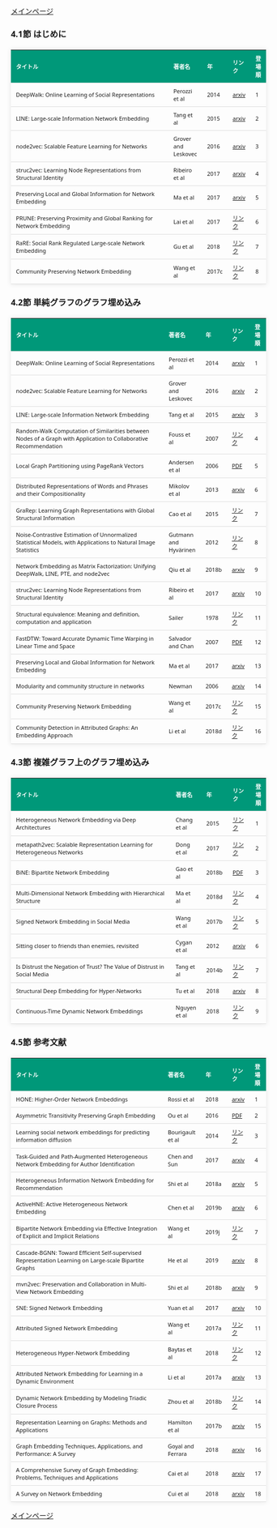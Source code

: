 
<html lang="ja">
<head>
<meta charset="UTF-8">
<title>参考文献リスト</title>
<link rel="stylesheet" type="text/css" href="https://cdn.datatables.net/1.10.24/css/jquery.dataTables.css">
<script type="text/javascript" src="https://code.jquery.com/jquery-3.5.1.js"></script>
<script type="text/javascript" src="https://cdn.datatables.net/1.10.24/js/jquery.dataTables.js"></script>
<style>
    body {
        font-family: 'Verdana', 'Segoe UI', Tahoma, Geneva, Verdana, sans-serif;
    }
    h2 {
        color: #333;
    }
    table {
        width: 100%;
        max-width: 100%;
        border-collapse: collapse;
        margin-top: 20px;
        box-shadow: 0 0 10px rgba(0, 0, 0, 0.1);
    }
    th, td {
        padding: 8px 10px;
        text-align: left;
        border-bottom: 1px solid #ddd;
        font-size: 11px;
    }
    th {
        background-color: #009879;
        color: #ffffff;
    }
    tr:hover {
        background-color: #f5f5f5;
    }
    /* 1番目の列の幅を65%に設定 */
    table.display td:nth-child(1),
    table.display th:nth-child(1) {
        width: 65%;
    }

    /* 2番目の列の幅を25%に設定 */
    table.display td:nth-child(2),
    table.display th:nth-child(2) {
        width: 25%;
    }
</style>
</head>
<body>

<a href="../">メインページ</a>

<h3>4.1節 はじめに</h3>
<table class="dataframe display">
  <thead>
    <tr style="text-align: right;">
      <th>タイトル</th>
      <th>著者名</th>
      <th>年</th>
      <th>リンク</th>
      <th>登場順</th>
    </tr>
  </thead>
  <tbody>
    <tr>
      <td>DeepWalk: Online Learning of Social Representations</td>
      <td>Perozzi et al</td>
      <td>2014</td>
      <td><a href="https://arxiv.org/abs/1403.6652" target="_blank">arxiv</a></td>
      <td>1</td>
    </tr>
    <tr>
      <td>LINE: Large-scale Information Network Embedding</td>
      <td>Tang et al</td>
      <td>2015</td>
      <td><a href="https://arxiv.org/abs/1503.03578" target="_blank">arxiv</a></td>
      <td>2</td>
    </tr>
    <tr>
      <td>node2vec: Scalable Feature Learning for Networks</td>
      <td>Grover and Leskovec</td>
      <td>2016</td>
      <td><a href="https://arxiv.org/abs/1607.00653" target="_blank">arxiv</a></td>
      <td>3</td>
    </tr>
    <tr>
      <td>struc2vec: Learning Node Representations from Structural Identity</td>
      <td>Ribeiro et al</td>
      <td>2017</td>
      <td><a href="https://arxiv.org/abs/1704.03165" target="_blank">arxiv</a></td>
      <td>4</td>
    </tr>
    <tr>
      <td>Preserving Local and Global Information for Network Embedding</td>
      <td>Ma et al</td>
      <td>2017</td>
      <td><a href="https://arxiv.org/abs/1710.07266" target="_blank">arxiv</a></td>
      <td>5</td>
    </tr>
    <tr>
      <td>PRUNE: Preserving Proximity and Global Ranking for Network Embedding</td>
      <td>Lai et al</td>
      <td>2017</td>
      <td><a href="https://proceedings.neurips.cc/paper/2017/hash/cdd96eedd7f695f4d61802f8105ba2b0-Abstract.html" target="_blank">リンク</a></td>
      <td>6</td>
    </tr>
    <tr>
      <td>RaRE: Social Rank Regulated Large-scale Network Embedding</td>
      <td>Gu et al</td>
      <td>2018</td>
      <td><a href="https://dl.acm.org/doi/abs/10.1145/3178876.3186102" target="_blank">リンク</a></td>
      <td>7</td>
    </tr>
    <tr>
      <td>Community Preserving Network Embedding</td>
      <td>Wang et al</td>
      <td>2017c</td>
      <td><a href="https://ojs.aaai.org/index.php/AAAI/article/view/10488" target="_blank">リンク</a></td>
      <td>8</td>
    </tr>
  </tbody>
</table>
<h3>4.2節 単純グラフのグラフ埋め込み</h3>
<table class="dataframe display">
  <thead>
    <tr style="text-align: right;">
      <th>タイトル</th>
      <th>著者名</th>
      <th>年</th>
      <th>リンク</th>
      <th>登場順</th>
    </tr>
  </thead>
  <tbody>
    <tr>
      <td>DeepWalk: Online Learning of Social Representations</td>
      <td>Perozzi et al</td>
      <td>2014</td>
      <td><a href="https://arxiv.org/abs/1403.6652" target="_blank">arxiv</a></td>
      <td>1</td>
    </tr>
    <tr>
      <td>node2vec: Scalable Feature Learning for Networks</td>
      <td>Grover and Leskovec</td>
      <td>2016</td>
      <td><a href="https://arxiv.org/abs/1607.00653" target="_blank">arxiv</a></td>
      <td>2</td>
    </tr>
    <tr>
      <td>LINE: Large-scale Information Network Embedding</td>
      <td>Tang et al</td>
      <td>2015</td>
      <td><a href="https://arxiv.org/abs/1503.03578" target="_blank">arxiv</a></td>
      <td>3</td>
    </tr>
    <tr>
      <td>Random-Walk Computation of Similarities between Nodes of a Graph with Application to Collaborative Recommendation</td>
      <td>Fouss et al</td>
      <td>2007</td>
      <td><a href="https://www.semanticscholar.org/paper/Random-Walk-Computation-of-Similarities-between-of-Fouss-Pirotte/474db64356d6c9c82fe2a8604cd6c13bc17bae78" target="_blank">リンク</a></td>
      <td>4</td>
    </tr>
    <tr>
      <td>Local Graph Partitioning using PageRank Vectors</td>
      <td>Andersen et al</td>
      <td>2006</td>
      <td><a href="https://www.cs.cmu.edu/afs/cs/user/glmiller/public/Scientific-Computing/F-11/RelatedWork/local_partitioning_full.pdf" target="_blank">PDF</a></td>
      <td>5</td>
    </tr>
    <tr>
      <td>Distributed Representations of Words and Phrases and their Compositionality</td>
      <td>Mikolov et al</td>
      <td>2013</td>
      <td><a href="https://arxiv.org/abs/1310.4546" target="_blank">arxiv</a></td>
      <td>6</td>
    </tr>
    <tr>
      <td>GraRep: Learning Graph Representations with Global Structural Information</td>
      <td>Cao et al</td>
      <td>2015</td>
      <td><a href="https://paperswithcode.com/paper/grarep-learning-graph-representations-with" target="_blank">リンク</a></td>
      <td>7</td>
    </tr>
    <tr>
      <td>Noise-Contrastive Estimation of Unnormalized Statistical Models, with Applications to Natural Image Statistics</td>
      <td>Gutmann and Hyvärinen</td>
      <td>2012</td>
      <td><a href="https://jmlr.org/papers/v13/gutmann12a.html" target="_blank">リンク</a></td>
      <td>8</td>
    </tr>
    <tr>
      <td>Network Embedding as Matrix Factorization: Unifying DeepWalk, LINE, PTE, and node2vec</td>
      <td>Qiu et al</td>
      <td>2018b</td>
      <td><a href="https://arxiv.org/abs/1710.02971" target="_blank">arxiv</a></td>
      <td>9</td>
    </tr>
    <tr>
      <td>struc2vec: Learning Node Representations from Structural Identity</td>
      <td>Ribeiro et al</td>
      <td>2017</td>
      <td><a href="https://arxiv.org/abs/1704.03165" target="_blank">arxiv</a></td>
      <td>10</td>
    </tr>
    <tr>
      <td>Structural equivalence: Meaning and definition, computation and application</td>
      <td>Sailer</td>
      <td>1978</td>
      <td><a href="https://www.sciencedirect.com/science/article/abs/pii/037887337890014X?via%3Dihub" target="_blank">リンク</a></td>
      <td>11</td>
    </tr>
    <tr>
      <td>FastDTW: Toward Accurate Dynamic Time Warping in Linear Time and Space</td>
      <td>Salvador and Chan</td>
      <td>2007</td>
      <td><a href="https://cs.fit.edu/~pkc/papers/tdm04.pdf" target="_blank">PDF</a></td>
      <td>12</td>
    </tr>
    <tr>
      <td>Preserving Local and Global Information for Network Embedding</td>
      <td>Ma et al</td>
      <td>2017</td>
      <td><a href="https://arxiv.org/abs/1710.07266" target="_blank">arxiv</a></td>
      <td>13</td>
    </tr>
    <tr>
      <td>Modularity and community structure in networks</td>
      <td>Newman</td>
      <td>2006</td>
      <td><a href="https://arxiv.org/abs/physics/0602124" target="_blank">arxiv</a></td>
      <td>14</td>
    </tr>
    <tr>
      <td>Community Preserving Network Embedding</td>
      <td>Wang et al</td>
      <td>2017c</td>
      <td><a href="https://ojs.aaai.org/index.php/AAAI/article/view/10488" target="_blank">リンク</a></td>
      <td>15</td>
    </tr>
    <tr>
      <td>Community Detection in Attributed Graphs: An Embedding Approach</td>
      <td>Li et al</td>
      <td>2018d</td>
      <td><a href="https://dl.acm.org/doi/10.5555/3504035.3504077" target="_blank">リンク</a></td>
      <td>16</td>
    </tr>
  </tbody>
</table>
<h3>4.3節 複雑グラフ上のグラフ埋め込み</h3>
<table class="dataframe display">
  <thead>
    <tr style="text-align: right;">
      <th>タイトル</th>
      <th>著者名</th>
      <th>年</th>
      <th>リンク</th>
      <th>登場順</th>
    </tr>
  </thead>
  <tbody>
    <tr>
      <td>Heterogeneous Network Embedding via Deep Architectures</td>
      <td>Chang et al</td>
      <td>2015</td>
      <td><a href="https://www.researchgate.net/publication/299970490_Heterogeneous_Network_Embedding_via_Deep_Architectures" target="_blank">リンク</a></td>
      <td>1</td>
    </tr>
    <tr>
      <td>metapath2vec: Scalable Representation Learning for Heterogeneous Networks</td>
      <td>Dong et al</td>
      <td>2017</td>
      <td><a href="https://paperswithcode.com/paper/metapath2vec-scalable-representation-learning" target="_blank">リンク</a></td>
      <td>2</td>
    </tr>
    <tr>
      <td>BiNE: Bipartite Network Embedding</td>
      <td>Gao et al</td>
      <td>2018b</td>
      <td><a href="https://staff.ustc.edu.cn/~hexn/papers/sigir18-bipartiteNE.pdf" target="_blank">PDF</a></td>
      <td>3</td>
    </tr>
    <tr>
      <td>Multi-Dimensional Network Embedding with Hierarchical Structure</td>
      <td>Ma et al</td>
      <td>2018d</td>
      <td><a href="https://dl.acm.org/doi/10.1145/3159652.3159680" target="_blank">リンク</a></td>
      <td>4</td>
    </tr>
    <tr>
      <td>Signed Network Embedding in Social Media</td>
      <td>Wang et al</td>
      <td>2017b</td>
      <td><a href="https://epubs.siam.org/doi/10.1137/1.9781611974973.37" target="_blank">リンク</a></td>
      <td>5</td>
    </tr>
    <tr>
      <td>Sitting closer to friends than enemies, revisited</td>
      <td>Cygan et al</td>
      <td>2012</td>
      <td><a href="https://arxiv.org/abs/1201.1869" target="_blank">arxiv</a></td>
      <td>6</td>
    </tr>
    <tr>
      <td>Is Distrust the Negation of Trust? The Value of Distrust in Social Media</td>
      <td>Tang et al</td>
      <td>2014b</td>
      <td><a href="https://www.semanticscholar.org/paper/Is-distrust-the-negation-of-trust%3A-the-value-of-in-Tang-Hu/bdde4a7c07d6fec4516d545c6629749c1b2a088f" target="_blank">リンク</a></td>
      <td>7</td>
    </tr>
    <tr>
      <td>Structural Deep Embedding for Hyper-Networks</td>
      <td>Tu et al</td>
      <td>2018</td>
      <td><a href="https://arxiv.org/abs/1711.10146" target="_blank">arxiv</a></td>
      <td>8</td>
    </tr>
    <tr>
      <td>Continuous-Time Dynamic Network Embeddings</td>
      <td>Nguyen et al</td>
      <td>2018</td>
      <td><a href="https://dl.acm.org/doi/pdf/10.1145/3184558.3191526" target="_blank">リンク</a></td>
      <td>9</td>
    </tr>
  </tbody>
</table>
<h3>4.5節 参考文献</h3>
<table class="dataframe display">
  <thead>
    <tr style="text-align: right;">
      <th>タイトル</th>
      <th>著者名</th>
      <th>年</th>
      <th>リンク</th>
      <th>登場順</th>
    </tr>
  </thead>
  <tbody>
    <tr>
      <td>HONE: Higher-Order Network Embeddings</td>
      <td>Rossi et al</td>
      <td>2018</td>
      <td><a href="https://arxiv.org/abs/1801.09303" target="_blank">arxiv</a></td>
      <td>1</td>
    </tr>
    <tr>
      <td>Asymmetric Transitivity Preserving Graph Embedding</td>
      <td>Ou et al</td>
      <td>2016</td>
      <td><a href="https://www.kdd.org/kdd2016/papers/files/rfp0184-ouA.pdf" target="_blank">PDF</a></td>
      <td>2</td>
    </tr>
    <tr>
      <td>Learning social network embeddings for predicting information diffusion</td>
      <td>Bourigault et al</td>
      <td>2014</td>
      <td><a href="https://www.researchgate.net/publication/260433722_Learning_social_network_embeddings_for_predicting_information_diffusion" target="_blank">リンク</a></td>
      <td>3</td>
    </tr>
    <tr>
      <td>Task-Guided and Path-Augmented Heterogeneous Network Embedding for Author Identification</td>
      <td>Chen and Sun</td>
      <td>2017</td>
      <td><a href="https://arxiv.org/abs/1612.02814" target="_blank">arxiv</a></td>
      <td>4</td>
    </tr>
    <tr>
      <td>Heterogeneous Information Network Embedding for Recommendation</td>
      <td>Shi et al</td>
      <td>2018a</td>
      <td><a href="https://arxiv.org/abs/1711.10730" target="_blank">arxiv</a></td>
      <td>5</td>
    </tr>
    <tr>
      <td>ActiveHNE: Active Heterogeneous Network Embedding</td>
      <td>Chen et al</td>
      <td>2019b</td>
      <td><a href="https://arxiv.org/abs/1905.05659" target="_blank">arxiv</a></td>
      <td>6</td>
    </tr>
    <tr>
      <td>Bipartite Network Embedding via Effective Integration of Explicit and Implicit Relations</td>
      <td>Wang et al</td>
      <td>2019j</td>
      <td><a href="https://link.springer.com/chapter/10.1007/978-3-030-18576-3_26" target="_blank">リンク</a></td>
      <td>7</td>
    </tr>
    <tr>
      <td>Cascade-BGNN: Toward Efficient Self-supervised Representation Learning on Large-scale Bipartite Graphs</td>
      <td>He et al</td>
      <td>2019</td>
      <td><a href="https://arxiv.org/abs/1906.11994" target="_blank">arxiv</a></td>
      <td>8</td>
    </tr>
    <tr>
      <td>mvn2vec: Preservation and Collaboration in Multi-View Network Embedding</td>
      <td>Shi et al</td>
      <td>2018b</td>
      <td><a href="https://arxiv.org/abs/1801.06597" target="_blank">arxiv</a></td>
      <td>9</td>
    </tr>
    <tr>
      <td>SNE: Signed Network Embedding</td>
      <td>Yuan et al</td>
      <td>2017</td>
      <td><a href="https://arxiv.org/abs/1703.04837" target="_blank">arxiv</a></td>
      <td>10</td>
    </tr>
    <tr>
      <td>Attributed Signed Network Embedding</td>
      <td>Wang et al</td>
      <td>2017a</td>
      <td><a href="https://dl.acm.org/doi/10.1145/3132847.3132905" target="_blank">リンク</a></td>
      <td>11</td>
    </tr>
    <tr>
      <td>Heterogeneous Hyper-Network Embedding</td>
      <td>Baytas et al</td>
      <td>2018</td>
      <td><a href="https://par.nsf.gov/servlets/purl/10098519" target="_blank">リンク</a></td>
      <td>12</td>
    </tr>
    <tr>
      <td>Attributed Network Embedding for Learning in a Dynamic Environment</td>
      <td>Li et al</td>
      <td>2017a</td>
      <td><a href="https://arxiv.org/abs/1706.01860" target="_blank">arxiv</a></td>
      <td>13</td>
    </tr>
    <tr>
      <td>Dynamic Network Embedding by Modeling Triadic Closure Process</td>
      <td>Zhou et al</td>
      <td>2018b</td>
      <td><a href="https://ojs.aaai.org/index.php/AAAI/article/view/11257" target="_blank">リンク</a></td>
      <td>14</td>
    </tr>
    <tr>
      <td>Representation Learning on Graphs: Methods and Applications</td>
      <td>Hamilton et al</td>
      <td>2017b</td>
      <td><a href="https://arxiv.org/abs/1709.05584" target="_blank">arxiv</a></td>
      <td>15</td>
    </tr>
    <tr>
      <td>Graph Embedding Techniques, Applications, and Performance: A Survey</td>
      <td>Goyal and Ferrara</td>
      <td>2018</td>
      <td><a href="https://arxiv.org/abs/1705.02801" target="_blank">arxiv</a></td>
      <td>16</td>
    </tr>
    <tr>
      <td>A Comprehensive Survey of Graph Embedding: Problems, Techniques and Applications</td>
      <td>Cai et al</td>
      <td>2018</td>
      <td><a href="https://arxiv.org/abs/1709.07604" target="_blank">arxiv</a></td>
      <td>17</td>
    </tr>
    <tr>
      <td>A Survey on Network Embedding</td>
      <td>Cui et al</td>
      <td>2018</td>
      <td><a href="https://arxiv.org/abs/1711.08752" target="_blank">arxiv</a></td>
      <td>18</td>
    </tr>
  </tbody>
</table>

<script>
$(document).ready(function() {
    $('.display').DataTable({
     "lengthChange": false,  // Show 10 entriesの選択機能を非表示にする
     "pageLength": 25,  // ページごとに表示する行数を20行に設定
     "info": false,  // "Showing 1 to X of Y entries" の情報テキストを非表示にする
     "order": [],
     "searching": false
    });
});
</script>

<a href="../">メインページ</a>

</body>
</html>